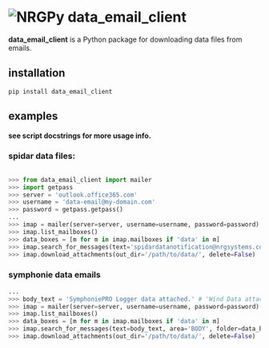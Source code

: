 # ![NRGPy](https://www.gravatar.com/avatar/6282094b092c756acc9f7552b164edfe?s=24) data_email_client 

**data_email_client** is a Python package for downloading data files from emails. 

## installation

```pip install data_email_client```

## examples

__see script docstrings for more usage info.__

### spidar data files:

``` python

>>> from data_email_client import mailer
>>> import getpass
>>> server = 'outlook.office365.com'
>>> username = 'data-email@my-domain.com'
>>> password = getpass.getpass()
...
>>> imap = mailer(server=server, username=username, password=password)
>>> imap.list_mailboxes()
>>> data_boxes = [m for m in imap.mailboxes if 'data' in m]
>>> imap.search_for_messages(text='spidardatanotification@nrgsystems.com', area='FROM', folder=data_boxes)
>>> imap.download_attachments(out_dir='/path/to/data/', delete=False)
```

### symphonie data emails

``` python
...
>>> body_text = 'SymphoniePRO Logger data attached.' # 'Wind Data attached.' for older logger types
>>> imap = mailer(server=server, username=username, password=password)
>>> imap.list_mailboxes()
>>> data_boxes = [m for m in imap.mailboxes if 'data' in m]
>>> imap.search_for_messages(text=body_text, area='BODY', folder=data_boxes)
>>> imap.download_attachments(out_dir='/path/to/data/', delete=False)
```